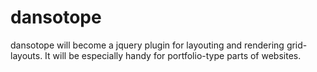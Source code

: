 dansotope
=========

dansotope will become a jquery plugin for layouting and rendering grid-layouts.
It will be especially handy for portfolio-type parts of websites.